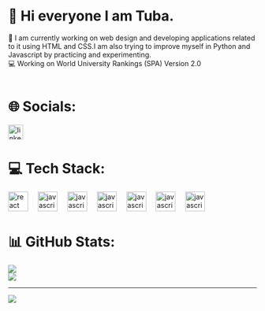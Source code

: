 # 💫 Hi everyone I am Tuba. 
🔭 I am currently working on web design and developing applications related to it using HTML and CSS.I am also trying to improve myself in Python and  Javascript by practicing and experimenting. <br>💻 Working on World University Rankings (SPA) Version 2.0 <br>
<br>

# 🌐 Socials:
<div align="start">
  <a href="https://www.linkedin.com/in/hatice-tuba-t%C3%BCrker-739a412b8/" target="_blank">
    <img src="https://img.shields.io/static/v1?message=LinkedIn&logo=linkedin&label=&color=0077B5&logoColor=white&labelColor=&style=flat" height="30" alt="linkedin logo"  />
  </a>
  
</div>


  <a href="https://sevro49.github.io/My-Portfolio/public/index.html" target="_blank">
  </a>

# 💻 Tech Stack:
<div align="start">
  <img src="https://cdn.simpleicons.org/react/61DAFB" height="40" alt="react logo"  />
  <img width="12" />
  <img src="https://cdn.jsdelivr.net/gh/devicons/devicon/icons/javascript/javascript-original.svg" height="40" alt="javascript logo"  />
  <img width="12" />
  <img src="https://www.citypng.com/public/uploads/preview/hd-python-logo-symbol-transparent-png-735811696257415dbkifcuokn.png" height="40" alt="javascript logo"  />
  <img width="12" />
  <img src="https://www.mustafayemural.com/wp-content/uploads/2020/09/Cover_C_1.png" height="40" alt="javascript logo"  />
  <img width="12" />
  <img src="https://upload.wikimedia.org/wikipedia/commons/thumb/1/18/ISO_C%2B%2B_Logo.svg/640px-ISO_C%2B%2B_Logo.svg.png" height="40" alt="javascript logo"  />
  <img width="12" />
  <img src="https://miro.medium.com/v2/resize:fit:594/1*ymVNbsdd7KxHXHC4-LP7kw.png" height="40" alt="javascript logo"  />
  <img width="12" />
  <img src="https://encrypted-tbn0.gstatic.com/images?q=tbn:ANd9GcRWg9aD7P9oC3LDGwYWLQ8wQ-oc-8EEtZ471w&s" height="40" alt="javascript logo"  />
  <img width="12" />
  
  
</div>

# 📊 GitHub Stats:

![](https://github-readme-stats.vercel.app/api?username=tubatr&theme=monokai&hide_border=false&include_all_commits=false&count_private=false)<br/>
![](https://github-readme-streak-stats.herokuapp.com/?user=tubatr&theme=monokai&hide_border=false)<br/>


---
[![](https://visitcount.itsvg.in/api?id=thrturker1&icon=0&color=2)](https://visitcount.itsvg.in)

<!-- Proudly created with GPRM ( https://gprm.itsvg.in ) -->

